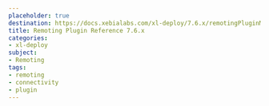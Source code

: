```yaml
---
placeholder: true
destination: https://docs.xebialabs.com/xl-deploy/7.6.x/remotingPluginManual.html
title: Remoting Plugin Reference 7.6.x
categories:
- xl-deploy
subject:
- Remoting
tags:
- remoting
- connectivity
- plugin
---
```

